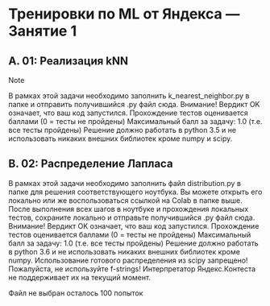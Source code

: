 # Тренировки по ML от Яндекса — Занятие 1

## A. 01: Реализация kNN
> [!NOTE]
> В рамках этой задачи необходимо заполнить k_nearest_neighbor.py в папке и отправить получившийся .py файл сюда.
> Внимание! Вердикт OK означает, что ваш код запустился. Прохождение тестов оценивается баллами (0 = тесты не пройдены) Максимальный балл за задачу: 1.0 (т.е. все тесты пройдены)
> Решение должно работать в python 3.5 и не использовать никаких внешних библиотек кроме numpy и scipy.


## B. 02: Распределение Лапласа
В рамках этой задачи необходимо заполнить файл distribution.py в папке для решения соответствующего ноутбука. Вы можете открыть его локально или же воспользоваться ссылкой на Colab в папке выше.
После выполнения всех шагов в ноутбуке и прохождения локальных тестов, сохраните локально и отправьте получившийся .py файл сюда.
Внимание! Вердикт OK означает, что ваш код запустился. Прохождение тестов оценивается баллами (0 = тесты не пройдены) Максимальный балл за задачу: 1.0 (т.е. все тесты пройдены)
Решение должно работать в python 3.6 и не использовать никаких внешних библиотек кроме numpy. Использование готового распределения из scipy запрещено! Пожалуйста, не используйте f-strings! Интерпретатор Яндекс.Контеста не поддерживает их на текущий момент.

Файл не выбран
осталось 100 попыток
